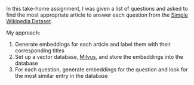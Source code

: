 In this take-home assignment, I was given a list of questions and asked to find the most appropriate article to answer each question from the [Simple Wikipedia Dataset](https://huggingface.co/datasets/wikimedia/wikipedia/viewer/20231101.simple/train).

My approach:
1. Generate embeddings for each article and label them with their corresponding titles
2. Set up a vector database, [Milvus](https://milvus.io/), and store the embeddings into the database
3. For each question, generate embeddings for the question and look for the most similar entry in the database
